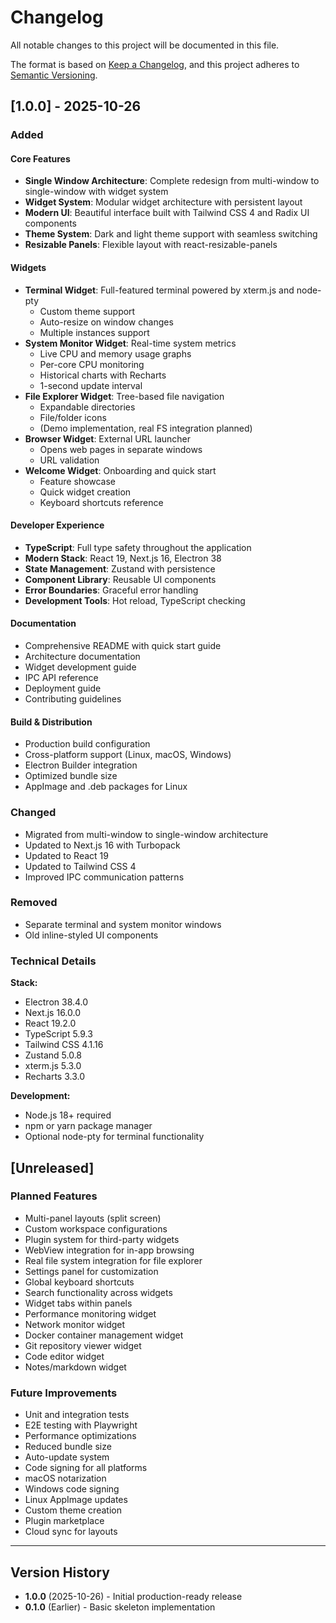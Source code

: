 # Changelog

All notable changes to this project will be documented in this file.

The format is based on [Keep a Changelog](https://keepachangelog.com/en/1.0.0/),
and this project adheres to [Semantic Versioning](https://semver.org/spec/v2.0.0.html).

## [1.0.0] - 2025-10-26

### Added

#### Core Features
- **Single Window Architecture**: Complete redesign from multi-window to single-window with widget system
- **Widget System**: Modular widget architecture with persistent layout
- **Modern UI**: Beautiful interface built with Tailwind CSS 4 and Radix UI components
- **Theme System**: Dark and light theme support with seamless switching
- **Resizable Panels**: Flexible layout with react-resizable-panels

#### Widgets
- **Terminal Widget**: Full-featured terminal powered by xterm.js and node-pty
  - Custom theme support
  - Auto-resize on window changes
  - Multiple instances support
- **System Monitor Widget**: Real-time system metrics
  - Live CPU and memory usage graphs
  - Per-core CPU monitoring
  - Historical charts with Recharts
  - 1-second update interval
- **File Explorer Widget**: Tree-based file navigation
  - Expandable directories
  - File/folder icons
  - (Demo implementation, real FS integration planned)
- **Browser Widget**: External URL launcher
  - Opens web pages in separate windows
  - URL validation
- **Welcome Widget**: Onboarding and quick start
  - Feature showcase
  - Quick widget creation
  - Keyboard shortcuts reference

#### Developer Experience
- **TypeScript**: Full type safety throughout the application
- **Modern Stack**: React 19, Next.js 16, Electron 38
- **State Management**: Zustand with persistence
- **Component Library**: Reusable UI components
- **Error Boundaries**: Graceful error handling
- **Development Tools**: Hot reload, TypeScript checking

#### Documentation
- Comprehensive README with quick start guide
- Architecture documentation
- Widget development guide
- IPC API reference
- Deployment guide
- Contributing guidelines

#### Build & Distribution
- Production build configuration
- Cross-platform support (Linux, macOS, Windows)
- Electron Builder integration
- Optimized bundle size
- AppImage and .deb packages for Linux

### Changed
- Migrated from multi-window to single-window architecture
- Updated to Next.js 16 with Turbopack
- Updated to React 19
- Updated to Tailwind CSS 4
- Improved IPC communication patterns

### Removed
- Separate terminal and system monitor windows
- Old inline-styled UI components

### Technical Details

**Stack:**
- Electron 38.4.0
- Next.js 16.0.0
- React 19.2.0
- TypeScript 5.9.3
- Tailwind CSS 4.1.16
- Zustand 5.0.8
- xterm.js 5.3.0
- Recharts 3.3.0

**Development:**
- Node.js 18+ required
- npm or yarn package manager
- Optional node-pty for terminal functionality

## [Unreleased]

### Planned Features
- Multi-panel layouts (split screen)
- Custom workspace configurations
- Plugin system for third-party widgets
- WebView integration for in-app browsing
- Real file system integration for file explorer
- Settings panel for customization
- Global keyboard shortcuts
- Search functionality across widgets
- Widget tabs within panels
- Performance monitoring widget
- Network monitor widget
- Docker container management widget
- Git repository viewer widget
- Code editor widget
- Notes/markdown widget

### Future Improvements
- Unit and integration tests
- E2E testing with Playwright
- Performance optimizations
- Reduced bundle size
- Auto-update system
- Code signing for all platforms
- macOS notarization
- Windows code signing
- Linux AppImage updates
- Custom theme creation
- Plugin marketplace
- Cloud sync for layouts

---

## Version History

- **1.0.0** (2025-10-26) - Initial production-ready release
- **0.1.0** (Earlier) - Basic skeleton implementation
